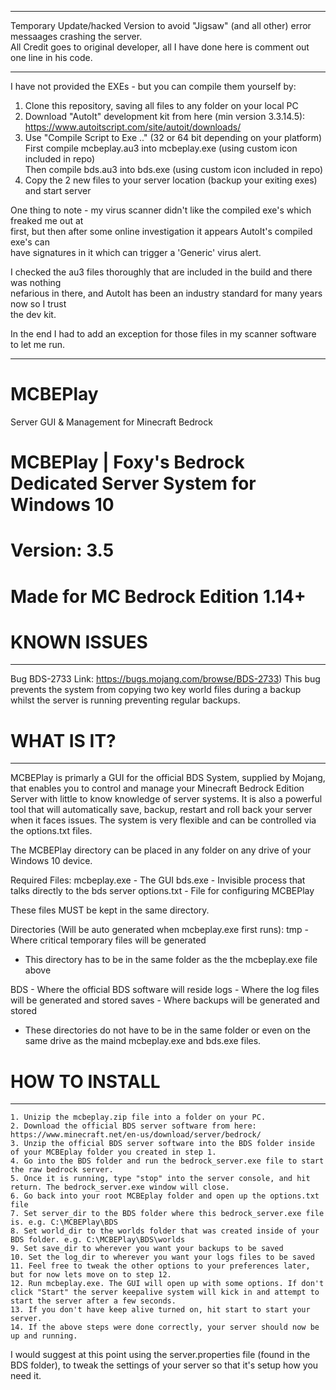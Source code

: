 ************************************************************************************************************
 Temporary Update/hacked Version to avoid "Jigsaw" (and all other) error messaages crashing the server.  
 All Credit goes to original developer, all I have done here is comment out one line in his code.        
************************************************************************************************************
 I have not provided the EXEs - but you can compile them yourself by:                                    
 1) Clone this repository, saving all files to any folder on your local PC                               
 2) Download "AutoIt" development kit from here (min version 3.3.14.5):                                  
    https://www.autoitscript.com/site/autoit/downloads/                                                  
 3) Use "Compile Script to Exe .." (32 or 64 bit depending on your platform)                             
    First compile mcbeplay.au3 into mcbeplay.exe (using custom icon included in repo)                    
    Then compile bds.au3 into bds.exe (using custom icon included in repo)                               
 4) Copy the 2 new files to your server location (backup your exiting exes) and start server             

 One thing to note - my virus scanner didn't like the compiled exe's which freaked me out at             
 first, but then after some online investigation it appears AutoIt's compiled exe's can                  
 have signatures in it which can trigger a 'Generic' virus alert.                                        

 I checked the au3 files thoroughly that are included in the build and there was nothing                 
 nefarious in there, and AutoIt has been an industry standard for many years now so I trust              
 the dev kit.                                                                                            

 In the end I had to add an exception for those files in my scanner software to let me run.              

************************************************************************************************************

# MCBEPlay
Server GUI &amp; Management for Minecraft Bedrock

# MCBEPlay | Foxy's Bedrock Dedicated Server System for Windows 10
# Version: 3.5
# Made for MC Bedrock Edition 1.14+



# KNOWN ISSUES #
----------------
Bug BDS-2733
Link: https://bugs.mojang.com/browse/BDS-2733)
This bug prevents the system from copying two key world files during a backup whilst the server is running preventing regular backups.

# WHAT IS IT? #
---------------

MCBEPlay is primarly a GUI for the official BDS System, supplied by Mojang, that enables you to control and manage your Minecraft Bedrock Edition Server with little to know knowledge of server systems.
It is also a powerful tool that will automatically save, backup, restart and roll back your server when it faces issues.
The system is very flexible and can be controlled via the options.txt files.

The MCBEPlay directory can be placed in any folder on any drive of your Windows 10 device.

Required Files:
  mcbeplay.exe 		- The GUI
  bds.exe 			- Invisible process that talks directly to the bds server
  options.txt 		- File for configuring MCBEPlay

  These files MUST be kept in the same directory.

Directories (Will be auto generated when mcbeplay.exe first runs):
  tmp					- Where critical temporary files will be generated
  - This directory has to be in the same folder as the the mcbeplay.exe file above

  BDS					- Where the official BDS software will reside
  logs					- Where the log files will be generated and stored
  saves					- Where backups will be generated and stored
  - These directories do not have to be in the same folder or even on the same drive as the maind mcbeplay.exe and bds.exe files.

# HOW TO INSTALL #
------------------
	1. Unizip the mcbeplay.zip file into a folder on your PC.
	2. Download the official BDS server software from here: https://www.minecraft.net/en-us/download/server/bedrock/
	3. Unzip the official BDS server software into the BDS folder inside of your MCBEplay folder you created in step 1.
	4. Go into the BDS folder and run the bedrock_server.exe file to start the raw bedrock server.
	5. Once it is running, type "stop" into the server console, and hit return. The bedrock_server.exe window will close.
	6. Go back into your root MCBEplay folder and open up the options.txt file
	7. Set server_dir to the BDS folder where this bedrock_server.exe file is. e.g. C:\MCBEPlay\BDS
	8. Set world_dir to the worlds folder that was created inside of your BDS folder. e.g. C:\MCBEPlay\BDS\worlds
	9. Set save_dir to wherever you want your backups to be saved
	10. Set the log_dir to wherever you want your logs files to be saved
	11. Feel free to tweak the other options to your preferences later, but for now lets move on to step 12.
	12. Run mcbeplay.exe. The GUI will open up with some options. If don't click "Start" the server keepalive system will kick in and attempt to start the server after a few seconds.
	13. If you don't have keep alive turned on, hit start to start your server.
	14. If the above steps were done correctly, your server should now be up and running.
	
I would suggest at this point using the server.properties file (found in the BDS folder), to tweak the settings of your server so that it's setup how you need it.
